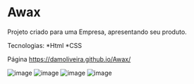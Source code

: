 # Awax

Projeto criado para uma Empresa, apresentando seu produto.

Tecnologias:
*Html
*CSS


Página
https://damoliveira.github.io/Awax/

![image](https://user-images.githubusercontent.com/61412901/180527300-82ea68a6-1193-4729-a226-5a85f94d9cdf.png)
![image](https://user-images.githubusercontent.com/61412901/180529004-bc848c6a-6334-4e65-8981-ddf33e223d89.png)
![image](https://user-images.githubusercontent.com/61412901/180530701-61228e5f-5676-475e-a190-50dccc2310b4.png)
![image](https://user-images.githubusercontent.com/61412901/180531299-0e9b77d7-dfaf-459a-a20b-453a124fb804.png)
